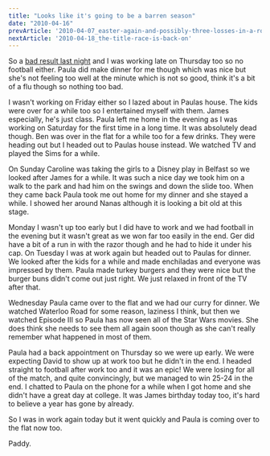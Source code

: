 ```yaml
---
title: "Looks like it's going to be a barren season"
date: "2010-04-16"
prevArticle: '2010-04-07_easter-again-and-possibly-three-losses-in-a-row'
nextArticle: '2010-04-18_the-title-race-is-back-on'
---
```

So a [bad result last night](http://www.rte.ie/sport/soccer/2010/0407/manchesterunited.html) and I was working late on Thursday too so no football either. Paula did make dinner for me though which was nice but she's not feeling too well at the minute which is not so good, think it's a bit of a flu though so nothing too bad.

I wasn't working on Friday either so I lazed about in Paulas house. The kids were over for a while too so I entertained myself with them. James especially, he's just class. Paula left me home in the evening as I was working on Saturday for the first time in a long time. It was absolutely dead though. Ben was over in the flat for a while too for a few drinks. They were heading out but I headed out to Paulas house instead. We watched TV and played the Sims for a while.

On Sunday Caroline was taking the girls to a Disney play in Belfast so we looked after James for a while. It was such a nice day we took him on a walk to the park and had him on the swings and down the slide too. When they came back Paula took me out home for my dinner and she stayed a while. I showed her around Nanas although it is looking a bit old at this stage.

Monday I wasn't up too early but I did have to work and we had football in the evening but it wasn't great as we won far too easily in the end. Ger did have a bit of a run in with the razor though and he had to hide it under his cap. On Tuesday I was at work again but headed out to Paulas for dinner. We looked after the kids for a while and made enchiladas and everyone was impressed by them. Paula made turkey burgers and they were nice but the burger buns didn't come out just right. We just relaxed in front of the TV after that.

Wednesday Paula came over to the flat and we had our curry for dinner. We watched Waterloo Road for some reason, laziness I think, but then we watched Episode III so Paula has now seen all of the Star Wars movies. She does think she needs to see them all again soon though as she can't really remember what happened in most of them.

Paula had a back appointment on Thursday so we were up early. We were expecting David to show up at work too but he didn't in the end. I headed straight to football after work too and it was an epic! We were losing for all of the match, and quite convincingly, but we managed to win 25-24 in the end. I chatted to Paula on the phone for a while when I got home and she didn't have a great day at college. It was James birthday today too, it's hard to believe a year has gone by already.

So I was in work again today but it went quickly and Paula is coming over to the flat now too.

Paddy.
